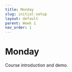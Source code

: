 ```yaml
---
title: Monday
slug: initial-setup
layout: default
parent: Week 1
nav_order: 1
---
```


# Monday

Course introduction and demo.

